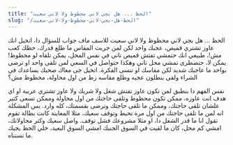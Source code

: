 ```yaml
---
title: "الحظ ... هل بجي لاني محظوظ ولا لاني سعيت"
slug: "/الحظ-هل-بجي-لاني-محظوظ-ولا-لاني-سعيت"
---
```


الحظ ... هل بجي لاني محظوظ ولا لاني سعيت
للاسف ماف جواب للسؤال دا، اتخيل انك عاوز تشتري قميص، عجبك واحد لكن لمن جربت المقاس ما طلع قدرك، حظك كعب مش!، طبيعي انك حتمشي تفتش قميص تاني في نفس المحل، يمكن تلقاه لو محظوظ! يمكن لا، حتضطرى تمشي محل تاني وهكذا حتواصل في السعي لمن تلقى واحد او ترضى بواحد ما عاجبك شديد لكن مقاسك او تنسى الفكرة. اتخيل جى معاك صحبك يساعدك في الشراء ولقى بنطلون عجبه وطلع مقاسه زط من اول محاولة، محظوظ مش؟

نفس الفهم دا بنطبق لمن تكون عاوز تفتش شغل ولا شريك ولا عاوز تشتري عربية او اي هدف انت عاوزه، ممكن تكون محظوظ وتلقى حاجتك من اول محاولة وممكن تسعى كتير علشان تلقى حاجتك، وممكن ما تلقى حاجتك وترضى بقسمتك، كله وارد. بس المشكلة انه لمن ما تلقى حاجتك من اول مرة تحبط وتوقف سعيك، مثلا المعاينة كانت بطالة تقوم تقول انا ما قدر الشغل دا، او مثلا مشروعك فشل توقف. واصل سعيك وكتر محاولاتك، امشي كم محل، كان ما لقيت في السوق الجنبك امشي السوق البعيد، خلي الحظ يجيك ما تستناه.